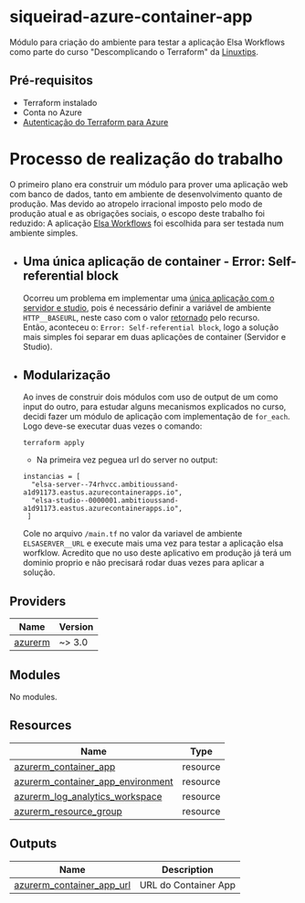 # siqueirad-azure-container-app

Módulo para criação do ambiente para testar a aplicação Elsa Workflows como parte do curso "Descomplicando o Terraform" da [Linuxtips](https://linuxtips.io/).

## Pré-requisitos

- Terraform instalado
- Conta no Azure
- [Autenticação do Terraform para Azure](https://learn.microsoft.com/pt-br/azure/developer/terraform/authenticate-to-azure)

# Processo de realização do trabalho

O primeiro plano era construir um módulo para prover uma aplicação web com banco de dados, tanto em ambiente de desenvolvimento quanto de produção. Mas devido ao atropelo irracional imposto pelo modo de produção atual e as obrigações sociais, o escopo deste trabalho foi reduzido: A aplicação [Elsa Workflows](https://v3.elsaworkflows.io/) foi escolhida para ser testada num ambiente simples.

- ## Uma única aplicação de container - Error: Self-referential block

  Ocorreu um problema em implementar uma [única aplicação com o servidor e studio](https://v3.elsaworkflows.io/docs/installation/docker#elsa-server-studio), pois é necessário definir a variável de ambiente `HTTP__BASEURL`, neste caso com o valor [retornado](#Outputs) pelo recurso.  
  Então, aconteceu o: `Error: Self-referential block`, logo a solução mais simples foi separar em duas aplicações de container (Servidor e Studio).

- ## Modularização

  Ao inves de construir dois módulos com uso de output de um como input do outro, para estudar alguns mecanismos explicados no curso, decidi fazer um módulo de aplicação com implementação de `for_each`. Logo deve-se executar duas vezes o comando:

  ```
  terraform apply
  ```

  - Na primeira vez peguea url do server no output:

  ```
  instancias = [
    "elsa-server--74rhvcc.ambitioussand-a1d91173.eastus.azurecontainerapps.io",
    "elsa-studio--0000001.ambitioussand-a1d91173.eastus.azurecontainerapps.io",
   ]
  ```

  Cole no arquivo `/main.tf` no valor da variavel de ambiente `ELSASERVER__URL` e execute mais uma vez para testar a aplicação elsa worfklow. Acredito que no uso deste aplicativo em produção já terá um dominio proprio e não precisará rodar duas vezes para aplicar a solução.

## Providers

| Name                                                | Version |
| --------------------------------------------------- | ------- |
| <a name="azurerm"></a> [azurerm](#provider_azurerm) | ~> 3.0  |

## Modules

No modules.

## Resources

| Name                                                                                                                                                   | Type     |
| ------------------------------------------------------------------------------------------------------------------------------------------------------ | -------- |
| [azurerm_container_app](https://registry.terraform.io/providers/hashicorp/azurerm/latest/docs/resources/container_app)                                 | resource |
| [azurerm_container_app_environment](https://registry.terraform.io/providers/hashicorp/azurerm/latest/docs/resources/container_app_environment_storage) | resource |
| [azurerm_log_analytics_workspace](https://registry.terraform.io/providers/hashicorp/azurerm/latest/docs/resources/log_analytics_workspace)             | resource |
| [azurerm_resource_group](hhttps://registry.terraform.io/providers/hashicorp/azurerm/latest/docs/resources/resource_group.html)                         | resource |

## Outputs

| Name                                                                          | Description          |
| ----------------------------------------------------------------------------- | -------------------- |
| <a name="output_container_app_url"></a> [azurerm_container_app_url](#Outputs) | URL do Container App |

<!-- END_TF_DOCS -->
